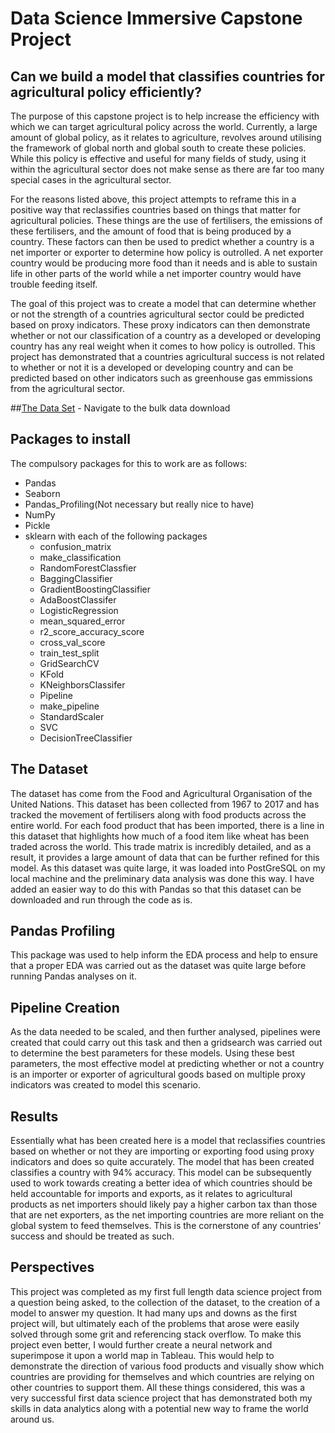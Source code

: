 # Data Science Immersive Capstone Project
## Can we build a model that classifies countries for agricultural policy efficiently?
  The purpose of this capstone project is to help increase the efficiency with which we can target agricultural policy across the world. Currently, a large amount of global policy, as it relates to agriculture, revolves around utilising the framework of global north and global south to create these policies. While this policy is effective and useful for many fields of study, using it within the agricultural sector does not make sense as there are far too many special cases in the agricultural sector. 

  For the reasons listed above, this project attempts to reframe this in a positive way that reclassifies countries based on things that matter for agricultural policies. These things are the use of fertilisers, the emissions of these fertilisers, and the amount of food that is being produced by a country. These factors can then be used to predict whether a country is a net importer or exporter to determine how policy is outrolled. A net exporter country would be producing more food than it needs and is able to sustain life in other parts of the world while a net importer country would have trouble feeding itself.

  The goal of this project was to create a model that can determine whether or not the strength of a countries agricultural sector could be predicted based on proxy indicators. These proxy indicators can then demonstrate whether or not our classification of a country as a developed or developing country has any real weight when it comes to how policy is outrolled. This project has demonstrated that a countries agricultural success is not related to whether or not it is a developed or developing country and can be predicted based on other indicators such as greenhouse gas emmissions from the agricultural sector.
  
##[The Data Set](http://www.fao.org/faostat/en/#home) - Navigate to the bulk data download

## Packages to install
The compulsory packages for this to work are as follows:
* Pandas
* Seaborn 
* Pandas_Profiling(Not necessary but really nice to have)
* NumPy
* Pickle
* sklearn with each of the following packages
  - confusion_matrix
  - make_classification
  - RandomForestClassfier 
  - BaggingClassifier
  - GradientBoostingClassifier
  - AdaBoostClassifer
  - LogisticRegression
  - mean_squared_error
  - r2_score_accuracy_score
  - cross_val_score
  - train_test_split
  - GridSearchCV
  - KFold
  - KNeighborsClassifer
  - Pipeline
  - make_pipeline
  - StandardScaler
  - SVC
  - DecisionTreeClassifier


## The Dataset

The dataset has come from the Food and Agricultural Organisation of the United Nations. This dataset has been collected from 1967 to 2017 and has tracked the movement of fertilisers along with food products across the entire world. For each food product that has been imported, there is a line in this dataset that highlights how much of a food item like wheat has been traded across the world. This trade matrix is incredibly detailed, and as a result, it provides a large amount of data that can be further refined for this model. As this dataset was quite large, it was loaded into PostGreSQL on my local machine and the preliminary data analysis was done this way. I have added an easier way to do this with Pandas so that this dataset can be downloaded and run through the code as is. 

## Pandas Profiling
This package was used to help inform the EDA process and help to ensure that a proper EDA was carried out as the dataset was quite large before running Pandas analyses on it. 

## Pipeline Creation
As the data needed to be scaled, and then further analysed, pipelines were created that could carry out this task and then a gridsearch was carried out to determine the best parameters for these models. Using these best parameters, the most effective model at predicting whether or not a country is an importer or exporter of agricultural goods based on multiple proxy indicators was created to model this scenario. 

## Results

Essentially what has been created here is a model that reclassifies countries based on whether or not they are importing or exporting food using proxy indicators and does so quite accurately. The model that has been created classifies a country with 94% accuracy. This model can be subsequently used to work towards creating a better idea of which countries should be held accountable for imports and exports, as it relates to agricultural products as net importers should likely pay a higher carbon tax than those that are net exporters, as the net importing countries are more reliant on the global system to feed themselves. This is the cornerstone of any countries' success and should be treated as such. 

## Perspectives
This project was completed as my first full length data science project from a question being asked, to the collection of the dataset, to the creation of a model to answer my question. It had many ups and downs as the first project will, but ultimately each of the problems that arose were easily solved through some grit and referencing stack overflow. To make this project even better, I would further create a neural network and superimpose it upon a world map in Tableau. This would help to demonstrate the direction of various food products and visually show which countries are providing for themselves and which countries are relying on other countries to support them. All these things considered, this was a very successful first data science project that has demonstrated both my skills in data analytics along with a potential new way to frame the world around us.  
